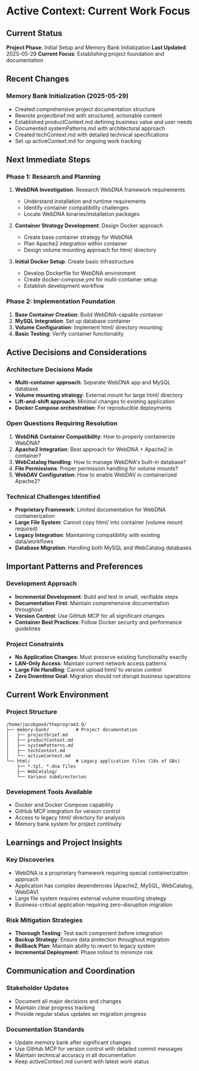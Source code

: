 # Active Context: Current Work Focus

## Current Status
**Project Phase**: Initial Setup and Memory Bank Initialization
**Last Updated**: 2025-05-29
**Current Focus**: Establishing project foundation and documentation

## Recent Changes
### Memory Bank Initialization (2025-05-29)
- Created comprehensive project documentation structure
- Rewrote projectbrief.md with structured, actionable content
- Established productContext.md defining business value and user needs
- Documented systemPatterns.md with architectural approach
- Created techContext.md with detailed technical specifications
- Set up activeContext.md for ongoing work tracking

## Next Immediate Steps
### Phase 1: Research and Planning
1. **WebDNA Investigation**: Research WebDNA framework requirements
   - Understand installation and runtime requirements
   - Identify container compatibility challenges
   - Locate WebDNA binaries/installation packages

2. **Container Strategy Development**: Design Docker approach
   - Create base container strategy for WebDNA
   - Plan Apache2 integration within container
   - Design volume mounting approach for html/ directory

3. **Initial Docker Setup**: Create basic infrastructure
   - Develop Dockerfile for WebDNA environment
   - Create docker-compose.yml for multi-container setup
   - Establish development workflow

### Phase 2: Implementation Foundation
1. **Base Container Creation**: Build WebDNA-capable container
2. **MySQL Integration**: Set up database container
3. **Volume Configuration**: Implement html/ directory mounting
4. **Basic Testing**: Verify container functionality

## Active Decisions and Considerations
### Architecture Decisions Made
- **Multi-container approach**: Separate WebDNA app and MySQL database
- **Volume mounting strategy**: External mount for large html/ directory
- **Lift-and-shift approach**: Minimal changes to existing application
- **Docker Compose orchestration**: For reproducible deployments

### Open Questions Requiring Resolution
1. **WebDNA Container Compatibility**: How to properly containerize WebDNA?
2. **Apache2 Integration**: Best approach for WebDNA + Apache2 in container?
3. **WebCatalog Handling**: How to manage WebDNA's built-in database?
4. **File Permissions**: Proper permission handling for volume mounts?
5. **WebDAV Configuration**: How to enable WebDAV in containerized Apache2?

### Technical Challenges Identified
- **Proprietary Framework**: Limited documentation for WebDNA containerization
- **Large File System**: Cannot copy html/ into container (volume mount required)
- **Legacy Integration**: Maintaining compatibility with existing data/workflows
- **Database Migration**: Handling both MySQL and WebCatalog databases

## Important Patterns and Preferences
### Development Approach
- **Incremental Development**: Build and test in small, verifiable steps
- **Documentation First**: Maintain comprehensive documentation throughout
- **Version Control**: Use GitHub MCP for all significant changes
- **Container Best Practices**: Follow Docker security and performance guidelines

### Project Constraints
- **No Application Changes**: Must preserve existing functionality exactly
- **LAN-Only Access**: Maintain current network access patterns
- **Large File Handling**: Cannot upload html/ to version control
- **Zero Downtime Goal**: Migration should not disrupt business operations

## Current Work Environment
### Project Structure
```
/home/jacobgood/theprogram3.0/
├── memory-bank/          # Project documentation
│   ├── projectbrief.md
│   ├── productContext.md
│   ├── systemPatterns.md
│   ├── techContext.md
│   └── activeContext.md
└── html/                 # Legacy application files (10s of GBs)
    ├── *.tpl, *.dna files
    ├── WebCatalog/
    └── Various subdirectories
```

### Development Tools Available
- Docker and Docker Compose capability
- GitHub MCP integration for version control
- Access to legacy html/ directory for analysis
- Memory bank system for project continuity

## Learnings and Project Insights
### Key Discoveries
- WebDNA is a proprietary framework requiring special containerization approach
- Application has complex dependencies (Apache2, MySQL, WebCatalog, WebDAV)
- Large file system requires external volume mounting strategy
- Business-critical application requiring zero-disruption migration

### Risk Mitigation Strategies
- **Thorough Testing**: Test each component before integration
- **Backup Strategy**: Ensure data protection throughout migration
- **Rollback Plan**: Maintain ability to revert to legacy system
- **Incremental Deployment**: Phase rollout to minimize risk

## Communication and Coordination
### Stakeholder Updates
- Document all major decisions and changes
- Maintain clear progress tracking
- Provide regular status updates on migration progress

### Documentation Standards
- Update memory bank after significant changes
- Use GitHub MCP for version control with detailed commit messages
- Maintain technical accuracy in all documentation
- Keep activeContext.md current with latest work status
